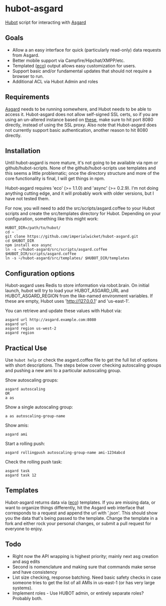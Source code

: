 hubot-asgard
============

[Hubot](http://hubot.github.com/) script for interacting with [Asgard](https://github.com/Netflix/asgard)

## Goals
* Allow a an easy interface for quick (particularly read-only) data requests from Asgard. 
* Better mobile support via Campfire/Hipchat/XMPP/etc.
* Templated ([eco](https://github.com/sstephenson/eco)) output allows easy customization for users.
* Support basic and/or fundamental updates that should not require a browser to run.
* Additional ACL via Hubot Admin and roles


## Requirements

[Asgard](https://github.com/Netflix/asgard) needs to be running somewhere, and Hubot needs to be able to access it. Hubot-asgard does not allow self-signed SSL certs, so if you are using an un-altered instance based on [these](http://imperialwicket.com/netflix-asgard-12-ami-updates), make sure to hit port 8080 directly, instead of using the SSL proxy. Also note that Hubot-asgard does not currently support basic authentication, another reason to hit 8080 directly.


## Installation

Until hubot-asgard is more mature, it's not going to be available via npm or github/hubot-scripts. None of the github/hubot-scripts use templates and this seems a little problematic; once the directory structure and more of the core functionality is final, I will get things in npm.

Hubot-asgard requires 'eco' (>= 1.1.0) and 'async' (>= 0.2.9). I'm not doing anything cutting edge, and it will probably work with older versions, but I have not tested them.

For now, you will need to add the src/scripts/asgard.coffee to your Hubot scripts and create the src/templates directory for Hubot. Depending on your configuration, something like this might work:

    HUBOT_DIR=/path/to/hubot/
    cd ~
    git clone https://github.com/imperialwicket/hubot-asgard.git
    cd $HUBOT_DIR
    npm install eco async
    ln -s ~/hubot-asgard/src/scripts/asgard.coffee $HUBOT_DIR/scripts/asgard.coffee
    ln -s ~/hubot-asgard/src/templates/ $HUBOT_DIR/templates


## Configuration options

Hubot-asgard uses Redis to store information via robot.brain. On initial launch, hubot will try to load your HUBOT_ASGARD_URL and HUBOT_ASGARD_REGION from the like-named environment variables. If these are empty, Hubot uses 'http://127.0.0.1' and 'us-east-1'.

You can retrieve and update these values with Hubot via:

    asgard url http://asgard.example.com:8080
    asgard url
    asgard region us-west-2
    asgard region


## Practical Use

Use `hubot help` or check the asgard.coffee file to get the full list of options with short descriptions. The steps below cover checking autoscaling groups and pushing a new ami to a particular autoscaling group. 

Show autoscaling groups:

    asgard autoscaling
    OR
    a as

Show a single autoscaling group:

    a as autoscaling-group-name

Show amis:

    asgard ami

Start a rolling push:

    asgard rollingpush autoscaling-group-name ami-1234abcd

Check the rolling push task:

    asgard task
    asgard task 12


## Templates

Hubot-asgard returns data via ([eco](https://github.com/sstephenson/eco)) templates. If you are missing data, or want to organize things differently, hit the Asgard web interface that corresponds to a request and append the url with '.json'. This should show you the data that's being passed to the template. Change the template in a fork and either rock your personal changes, or submit a pull request for everyone to enjoy.


## Todo

* Right now the API wrapping is highest priority; mainly next asg creation and asg edits
* Second is nomenclature and making sure that commands make sense and have consistency
* List size checking, response batching. Need basic safety checks in case someone tries to get the list of all AMIs in us-east-1 (or has very large systems).
* Implement roles - Use HUBOT admin, or entirely separate roles? Probably both.
